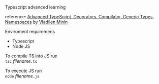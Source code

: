 Typescript advanced learning

reference: [Advanced TypeScript. Decorators, Compilator, Generic Types, Namespaces](https://www.youtube.com/watch?v=7NU6K4170As) by [Vladilen Minin](https://www.youtube.com/channel/UCg8ss4xW9jASrqWGP30jXiw)

Enviroment requiremens

-   Typescript
-   Node JS

To compile TS into JS run  
`tsc` _filename_`.ts`

To execute JS run  
`node` _filename_`.js`
